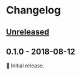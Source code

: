 # Changelog

## [Unreleased]

## 0.1.0 - 2018-08-12

:seedling: Initial release.

[Unreleased]: https://github.com/deltachat/deltachat-node/compare/v0.1.0...HEAD
